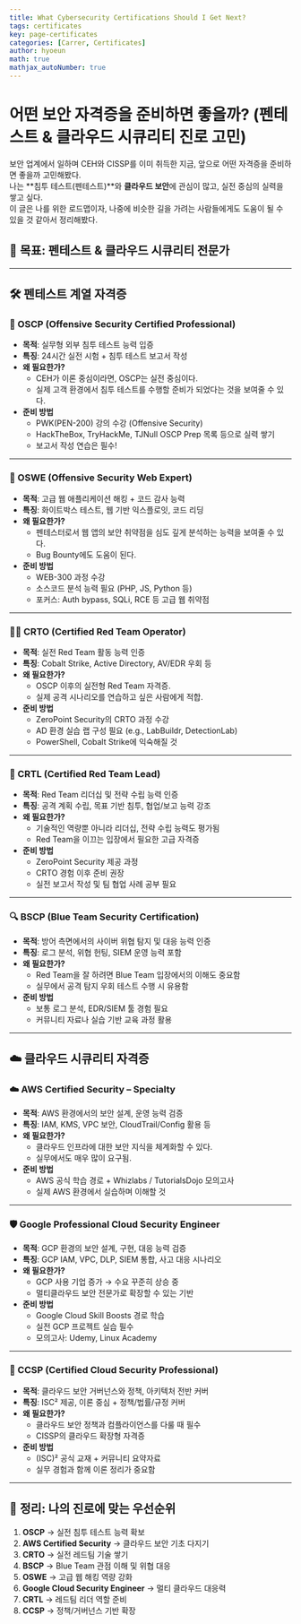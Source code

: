 ```yaml
---
title: What Cybersecurity Certifications Should I Get Next?
tags: certificates
key: page-certificates
categories: [Carrer, Certificates]
author: hyoeun
math: true
mathjax_autoNumber: true
---
```


# 어떤 보안 자격증을 준비하면 좋을까? (펜테스트 & 클라우드 시큐리티 진로 고민)

보안 업계에서 일하며 CEH와 CISSP를 이미 취득한 지금, 앞으로 어떤 자격증을 준비하면 좋을까 고민해봤다.  
나는 **침투 테스트(펜테스트)**와 **클라우드 보안**에 관심이 많고, 실전 중심의 실력을 쌓고 싶다.  
이 글은 나를 위한 로드맵이자, 나중에 비슷한 길을 가려는 사람들에게도 도움이 될 수 있을 것 같아서 정리해봤다.

## 📍 목표: 펜테스트 & 클라우드 시큐리티 전문가

---

## 🛠️ 펜테스트 계열 자격증

### 🔐 OSCP (Offensive Security Certified Professional)
- **목적**: 실무형 외부 침투 테스트 능력 입증
- **특징**: 24시간 실전 시험 + 침투 테스트 보고서 작성
- **왜 필요한가?**
  - CEH가 이론 중심이라면, OSCP는 실전 중심이다.
  - 실제 고객 환경에서 침투 테스트를 수행할 준비가 되었다는 것을 보여줄 수 있다.
- **준비 방법**
  - PWK(PEN-200) 강의 수강 (Offensive Security)
  - HackTheBox, TryHackMe, TJNull OSCP Prep 목록 등으로 실력 쌓기
  - 보고서 작성 연습은 필수!

---

### 🧠 OSWE (Offensive Security Web Expert)
- **목적**: 고급 웹 애플리케이션 해킹 + 코드 감사 능력
- **특징**: 화이트박스 테스트, 웹 기반 익스플로잇, 코드 리딩
- **왜 필요한가?**
  - 펜테스터로서 웹 앱의 보안 취약점을 심도 깊게 분석하는 능력을 보여줄 수 있다.
  - Bug Bounty에도 도움이 된다.
- **준비 방법**
  - WEB-300 과정 수강
  - 소스코드 분석 능력 필요 (PHP, JS, Python 등)
  - 포커스: Auth bypass, SQLi, RCE 등 고급 웹 취약점

---

### 🕵️‍♂️ CRTO (Certified Red Team Operator)
- **목적**: 실전 Red Team 활동 능력 인증
- **특징**: Cobalt Strike, Active Directory, AV/EDR 우회 등
- **왜 필요한가?**
  - OSCP 이후의 실전형 Red Team 자격증.
  - 실제 공격 시나리오를 연습하고 싶은 사람에게 적합.
- **준비 방법**
  - ZeroPoint Security의 CRTO 과정 수강
  - AD 환경 실습 랩 구성 필요 (e.g., LabBuildr, DetectionLab)
  - PowerShell, Cobalt Strike에 익숙해질 것

---

### 🧪 CRTL (Certified Red Team Lead)
- **목적**: Red Team 리더십 및 전략 수립 능력 인증
- **특징**: 공격 계획 수립, 목표 기반 침투, 협업/보고 능력 강조
- **왜 필요한가?**
  - 기술적인 역량뿐 아니라 리더십, 전략 수립 능력도 평가됨
  - Red Team을 이끄는 입장에서 필요한 고급 자격증
- **준비 방법**
  - ZeroPoint Security 제공 과정
  - CRTO 경험 이후 준비 권장
  - 실전 보고서 작성 및 팀 협업 사례 공부 필요

---

### 🔍 BSCP (Blue Team Security Certification)
- **목적**: 방어 측면에서의 사이버 위협 탐지 및 대응 능력 인증
- **특징**: 로그 분석, 위협 헌팅, SIEM 운영 능력 포함
- **왜 필요한가?**
  - Red Team을 잘 하려면 Blue Team 입장에서의 이해도 중요함
  - 실무에서 공격 탐지 우회 테스트 수행 시 유용함
- **준비 방법**
  - 보통 로그 분석, EDR/SIEM 툴 경험 필요
  - 커뮤니티 자료나 실습 기반 교육 과정 활용

---

## ☁️ 클라우드 시큐리티 자격증

### ☁️ AWS Certified Security – Specialty
- **목적**: AWS 환경에서의 보안 설계, 운영 능력 검증
- **특징**: IAM, KMS, VPC 보안, CloudTrail/Config 활용 등
- **왜 필요한가?**
  - 클라우드 인프라에 대한 보안 지식을 체계화할 수 있다.
  - 실무에서도 매우 많이 요구됨.
- **준비 방법**
  - AWS 공식 학습 경로 + Whizlabs / TutorialsDojo 모의고사
  - 실제 AWS 환경에서 실습하며 이해할 것

---

### 🛡️ Google Professional Cloud Security Engineer
- **목적**: GCP 환경의 보안 설계, 구현, 대응 능력 검증
- **특징**: GCP IAM, VPC, DLP, SIEM 통합, 사고 대응 시나리오
- **왜 필요한가?**
  - GCP 사용 기업 증가 → 수요 꾸준히 상승 중
  - 멀티클라우드 보안 전문가로 확장할 수 있는 기반
- **준비 방법**
  - Google Cloud Skill Boosts 경로 학습
  - 실전 GCP 프로젝트 실습 필수
  - 모의고사: Udemy, Linux Academy

---

### 🏢 CCSP (Certified Cloud Security Professional)
- **목적**: 클라우드 보안 거버넌스와 정책, 아키텍처 전반 커버
- **특징**: ISC² 제공, 이론 중심 + 정책/법률/규정 커버
- **왜 필요한가?**
  - 클라우드 보안 정책과 컴플라이언스를 다룰 때 필수
  - CISSP의 클라우드 확장형 자격증
- **준비 방법**
  - (ISC)² 공식 교재 + 커뮤니티 요약자료
  - 실무 경험과 함께 이론 정리가 중요함

---

## 📌 정리: 나의 진로에 맞는 우선순위

1. **OSCP** → 실전 침투 테스트 능력 확보
2. **AWS Certified Security** → 클라우드 보안 기초 다지기
3. **CRTO** → 실전 레드팀 기술 쌓기
4. **BSCP** → Blue Team 관점 이해 및 위협 대응
5. **OSWE** → 고급 웹 해킹 역량 강화
6. **Google Cloud Security Engineer** → 멀티 클라우드 대응력
7. **CRTL** → 레드팀 리더 역할 준비
8. **CCSP** → 정책/거버넌스 기반 확장